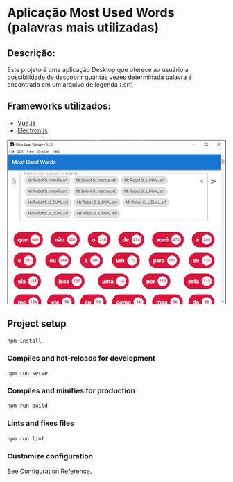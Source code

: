# Aplicação Most Used Words (palavras mais utilizadas)

## Descrição:
Este projeto é uma aplicação Desktop que oferece ao usuário a possibilidade de descobrir quantas vezes determinada palavra é encontrada em um arquivo de legenda (.srt)

## Frameworks utilizados:
- [Vue.js](https://vuejs.org/)
- [Electron.js](https://www.electronjs.org/)

![most-used-words](https://github.com/AlissonAnjosGit/Assets/blob/main/most-used-words/most-used-words.png)

## Project setup
```
npm install
```

### Compiles and hot-reloads for development
```
npm run serve
```

### Compiles and minifies for production
```
npm run build
```

### Lints and fixes files
```
npm run lint
```

### Customize configuration
See [Configuration Reference](https://cli.vuejs.org/config/).
